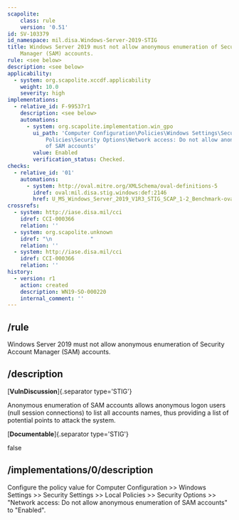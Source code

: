 ```yaml
---
scapolite:
    class: rule
    version: '0.51'
id: SV-103379
id_namespace: mil.disa.Windows-Server-2019-STIG
title: Windows Server 2019 must not allow anonymous enumeration of Security Account
    Manager (SAM) accounts.
rule: <see below>
description: <see below>
applicability:
  - system: org.scapolite.xccdf.applicability
    weight: 10.0
    severity: high
implementations:
  - relative_id: F-99537r1
    description: <see below>
    automations:
      - system: org.scapolite.implementation.win_gpo
        ui_path: 'Computer Configuration\Policies\Windows Settings\Security Settings\Local
            Policies\Security Options\Network access: Do not allow anonymous enumeration
            of SAM accounts'
        value: Enabled
        verification_status: Checked.
checks:
  - relative_id: '01'
    automations:
      - system: http://oval.mitre.org/XMLSchema/oval-definitions-5
        idref: oval:mil.disa.stig.windows:def:2146
        href: U_MS_Windows_Server_2019_V1R3_STIG_SCAP_1-2_Benchmark-oval.xml
crossrefs:
  - system: http://iase.disa.mil/cci
    idref: CCI-000366
    relation: ''
  - system: org.scapolite.unknown
    idref: "\n            "
    relation: ''
  - system: http://iase.disa.mil/cci
    idref: CCI-000366
    relation: ''
history:
  - version: r1
    action: created
    description: WN19-SO-000220
    internal_comment: ''
---
```



## /rule

Windows Server 2019 must not allow anonymous enumeration of Security Account Manager (SAM) accounts.

## /description

[**VulnDiscussion**]{.separator type='STIG'}

Anonymous enumeration of SAM accounts allows anonymous logon users (null session connections) to list all accounts names, thus providing a list of potential points to attack the system.

[**Documentable**]{.separator type='STIG'}

false

## /implementations/0/description

Configure the policy value for Computer Configuration >> Windows Settings >> Security Settings >> Local Policies >> Security Options >> "Network access: Do not allow anonymous enumeration of SAM accounts" to "Enabled".
